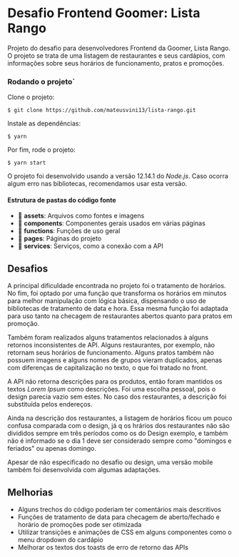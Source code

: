 # Desafio Frontend Goomer: Lista Rango

Projeto do desafio para desenvolvedores Frontend da Goomer, Lista Rango. O projeto se trata de uma listagem de restaurantes e seus cardápios, com informações sobre seus horários de funcionamento, pratos e promoções.

### Rodando o projeto`

Clone o projeto: 

`$ git clone https://github.com/mateusvini13/lista-rango.git`

Instale as dependências:

`$ yarn`

Por fim, rode o projeto:

`$ yarn start`

O projeto foi desenvolvido usando a versão 12.14.1 do *Node.js*. Caso ocorra algum erro nas bibliotecas, recomendamos usar esta versão. 

#### Estrutura de pastas do código fonte

 - :file_folder: **assets**: Arquivos como fontes e imagens
 - :file_folder: **components**: Componentes gerais usados em várias páginas
 - :file_folder: **functions**: Funções de uso geral
 - :file_folder: **pages**: Páginas do projeto
 - :file_folder: **services**: Serviços, como a conexão com a API

## Desafios

A principal dificuldade encontrada no projeto foi o tratamento de horários. No fim, foi optado por uma função que transforma os horários em minutos para melhor manipulação com lógica básica, dispensando o uso de bibliotecas de tratamento de data e hora. Essa mesma função foi adaptada para uso tanto na checagem de restaurantes abertos quanto para pratos em promoção.

Também foram realizados alguns tratamentos relacionados à alguns retornos inconsistentes de API. Alguns restaurantes, por exemplo, não retornam seus horários de funcionamento.  Alguns pratos também não possuem imagens e alguns nomes de grupos vieram duplicados, apenas com diferenças de capitalização no texto, o que foi tratado no front.

A API não retorna descrições para os produtos, então foram mantidos os textos *Lorem Ipsum* como descrições. Foi uma escolha pessoal, pois o design parecia vazio sem estes. No caso dos restaurantes, a descrição foi substituída pelos endereços.

Ainda na descrição dos restaurantes, a listagem de horários ficou um pouco confusa comparada com o design, já q os hrários dos restaurantes não são divididos sempre em três períodos como os do Design exemplo, e também não é informado se o dia 1 deve ser considerado sempre como "domingos e feriados" ou apenas domingo.

Apesar de não especificado no desafio ou design, uma versão mobile também foi desenvolvida com algumas adaptações.

## Melhorias

 - Alguns trechos do código poderiam ter comentários mais descritivos
 - Funções de tratamento de data para checagem de aberto/fechado e horário de promoções pode ser otimizada
 - Utilizar transições e animações de CSS em alguns componentes como o menu dropdown do cardápio
 - Melhorar os textos dos toasts de erro de retorno das APIs